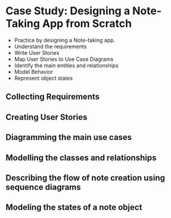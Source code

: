 # Case Study: Designing a Note-Taking App from Scratch

* Practice by designing a Note-taking app.
* Understand the requirements
* Write User Stories
* Map User Stories to Use Case Diagrams
* Identify the main entities and relationships
* Model Behavior
* Represent object states

## Collecting Requirements

## Creating User Stories

## Diagramming the main use cases

## Modelling the classes and relationships

## Describing the flow of note creation using sequence diagrams

## Modeling the states of a note object
